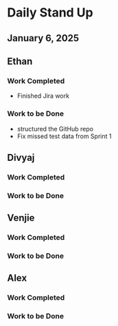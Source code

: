 # Daily Stand Up
## January 6, 2025

## Ethan

### Work Completed

- Finished Jira work

### Work to be Done

- structured the GitHub repo
- Fix missed test data from Sprint 1

## Divyaj

### Work Completed

### Work to be Done


## Venjie

### Work Completed

### Work to be Done

## Alex

### Work Completed

### Work to be Done